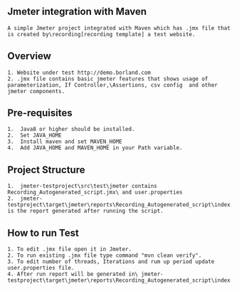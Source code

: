 
##  Jmeter integration with Maven

	A simple Jmeter project integrated with Maven which has .jmx file that is created by\recording[recording template] a test website.
	
## Overview
	1. Website under test http://demo.borland.com
	2. .jmx file contains basic jmeter features that shows usage of parameterization, If Controller,\Assertions, csv config  and other jmeter components.	
	
	
##  Pre-requisites

	1.  Java8 or higher should be installed.
	2.  Set JAVA_HOME
	3.  Install maven and set MAVEN_HOME
	4.  Add JAVA_HOME and MAVEN_HOME in your Path variable.

##  Project Structure
	
	1.  jmeter-testproject\src\test\jmeter contains Recording_Autogenerated_script.jmx\ and user.properties
	2.  jmeter-testproject\target\jmeter\reports\Recording_Autogenerated_script\index.html\ is the report generated after running the script.
	
##  How to run Test

	1. To edit .jmx file open it in Jmeter.
	2. To run existing .jmx file type command "mvn clean verify".
	3. To edit number of threads, Iterations and rum up period update user.properties file.
	4. After run report will be generated in\ jmeter-testproject\target\jmeter\reports\Recording_Autogenerated_script\index.html
	

	
